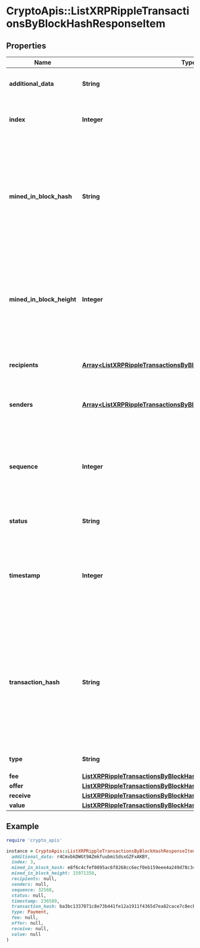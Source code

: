 # CryptoApis::ListXRPRippleTransactionsByBlockHashResponseItem

## Properties

| Name | Type | Description | Notes |
| ---- | ---- | ----------- | ----- |
| **additional_data** | **String** | Represents any additional data that may be needed. | [optional] |
| **index** | **Integer** | Represents the index position of the transaction in the specific block. |  |
| **mined_in_block_hash** | **String** | Represents the hash of the block where this transaction was mined/confirmed for first time. The hash is defined as a cryptographic digital fingerprint made by hashing the block header twice through the SHA256 algorithm. |  |
| **mined_in_block_height** | **Integer** | Represents the hight of the block where this transaction was mined/confirmed for first time. The height is defined as the number of blocks in the blockchain preceding this specific block. |  |
| **recipients** | [**Array&lt;ListXRPRippleTransactionsByBlockHashResponseItemRecipients&gt;**](ListXRPRippleTransactionsByBlockHashResponseItemRecipients.md) | Represents an object of addresses that receive the transactions. |  |
| **senders** | [**Array&lt;ListXRPRippleTransactionsByBlockHashResponseItemSenders&gt;**](ListXRPRippleTransactionsByBlockHashResponseItemSenders.md) | Represents an object of addresses that provide the funds. |  |
| **sequence** | **Integer** | Defines the transaction input&#39;s sequence as an integer, which is is used when transactions are replaced with newer versions before LockTime. |  |
| **status** | **String** | Defines the status of the transaction. |  |
| **timestamp** | **Integer** | Defines the exact date/time in Unix Timestamp when this transaction was mined, confirmed or first seen in Mempool, if it is unconfirmed. |  |
| **transaction_hash** | **String** | Represents the same as &#x60;transactionId&#x60; for account-based protocols like Ethereum, while it could be different in UTXO-based protocols like Bitcoin. E.g., in UTXO-based protocols &#x60;hash&#x60; is different from &#x60;transactionId&#x60; for SegWit transactions. |  |
| **type** | **String** | Defines the type of the transaction. |  |
| **fee** | [**ListXRPRippleTransactionsByBlockHashResponseItemFee**](ListXRPRippleTransactionsByBlockHashResponseItemFee.md) |  |  |
| **offer** | [**ListXRPRippleTransactionsByBlockHashResponseItemOffer**](ListXRPRippleTransactionsByBlockHashResponseItemOffer.md) |  |  |
| **receive** | [**ListXRPRippleTransactionsByBlockHashResponseItemReceive**](ListXRPRippleTransactionsByBlockHashResponseItemReceive.md) |  |  |
| **value** | [**ListXRPRippleTransactionsByBlockHashResponseItemValue**](ListXRPRippleTransactionsByBlockHashResponseItemValue.md) |  |  |

## Example

```ruby
require 'crypto_apis'

instance = CryptoApis::ListXRPRippleTransactionsByBlockHashResponseItem.new(
  additional_data: r4CmvbkDWGt9AZmkfuubmiSdsxGZFxAKBY,
  index: 3,
  mined_in_block_hash: e8f6c4cfef0895ac6f8268cc6ecf0eb159eee4a249d78c344d1a832d4bdd645d,
  mined_in_block_height: 15971358,
  recipients: null,
  senders: null,
  sequence: 32568,
  status: null,
  timestamp: 236589,
  transaction_hash: ba3bc1337071c8e73b441fe12a1911f4365d7ea82cace7c8ecba3ee9f364978b,
  type: Payment,
  fee: null,
  offer: null,
  receive: null,
  value: null
)
```

